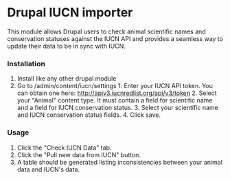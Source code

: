 Drupal IUCN importer
====================================

This module allows Drupal users to check animal scientific names and conservation statuses 
against the IUCN API and provides a seamless way to update their data to 
be in sync with IUCN.



### Installation
  1. Install like any other drupal module
  2. Go to /admin/content/iucn/settings
    1. Enter your IUCN API token. You can obtain one here: http://apiv3.iucnredlist.org/api/v3/token
    2. Select your "Animal" content type. It must contain a field for scientific name and a field for IUCN conservation status.
    3. Select your scientific name and IUCN conservation status fields.
    4. Click save.
    
### Usage
  1. Click the "Check IUCN Data" tab.
  2. Click the "Pull new data from IUCN" button.
  3. A table should be generated listing inconsistencies between your animal data and IUCN's data.

